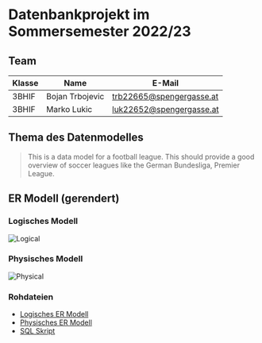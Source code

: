 # Datenbankprojekt im Sommersemester 2022/23

## Team

| Klasse | Name             | E-Mail                  |
| ------ | ---------------- | ----------------------- |
| 3BHIF  | Bojan Trbojevic | trb22665@spengergasse.at |
| 3BHIF  | Marko Lukic | luk22652@spengergasse.at |


## Thema des Datenmodelles

> This is a data model for a football league. This should provide a good overview of soccer leagues like the German Bundesliga, Premier League.


## ER Modell (gerendert)

### Logisches Modell


![Logical](http://www.plantuml.com/plantuml/png/pPHFQy904CNl-HHxR0kHNdef8gR-YL9hHKBl0ousaDt0PaC9sk_UdJZI99Dei9TwyF3Ucp_-9cQSMJ0sLuadjOrj8TPWurHdYOHzBW-US9y7iTo9Px5SHxDmjXN3uUPrD2eTt_SfiGObNUOZs4uMmVRkwV6UZ8cHOENkNJjt6aIpaqnZ874Z6ytdhZc5LkKIRVwtTzutag2khtbnorvpDWaKqlIUD8zDPdKNb1LSC5zYOp-dO6ML6ETrWKTa8DQTo-wby_0cx8XKDpUfgiucEKf9hAUxpuUhTBcLZSCKakoywrkiSoiPN793KEnC33sEFLth2YdAtG0AopWdL1acKlzCYTsKCHB_v0aCiMt_FJ7Uc4LQyLjAsKMg9F9YumK5WYyeU83ZhFuQSUFhGo0nREbvjPUcE1u7W_HG7jR3hwf0PsGwFYKD6I5muHHiAQNERSEmqEc-x_JotrQshNKYlO853QTJzuQ13dLliseyE1qU6KkzorNo0m00)


### Physisches Modell

![Physical](http://www.plantuml.com/plantuml/png/rLLRozf047tFhvYd4Wlvy2j8QP5W6kC5RMeb5lgurCK6Se7DXXAq_xqxoQGcMME3FjK7mNFcSkRC9CuooOJCuyZWYGnb0JwJOPfa4MUdd9yDK9-ti3x2HrZxWRVqzZ2TxZQsNJAMPL64psAkOhuvUtVbxCt9U4I4ApYJ_FWbKUpS2Jo2gpOiKYqxnHUgE0LjIn5zl6N13wLK2XOcCWEISl3NNmyUc2Yeqk2kF7S3vbM83Q_lnqhWRwCUEk0iVdhMNhL83bNS4BMBMC75S5cBK6GowTl3bjqXFuL2_fmpoHjBqbOqU0La-7VEXFctyWXj_p3HR0ymjtVC4rSShasRbl8M8esReWaEKWBRqVsdXbBws8RYPSgYZBHMF_wzbyzXaaj-ZQgpMSplwwaEu27lgQSDOtXJ2vZ2wplDVkpnWFkOffkFgEOzeKzRF_nG_lV70Yy3pj3_u4DdH4peo2IiqCvkbSOS7TUKr_sSNwp0W0T6evvuTgFE-fgsmNElsk4lKgFrPmQNoyjBUYxlpS2l9a3NfU5ul1qOfzI1Al16AbM-rGmJ5MvP2YzV9cNPLYN26-uf0d6gtY6GeUgtg9OVkZjwo8mdnpoE_W00)

### Rohdateien

- [Logisches ER Modell](er_logical.puml)
- [Physisches ER Modell](er_physical.puml)
- [SQL Skript](create_db.sql)
